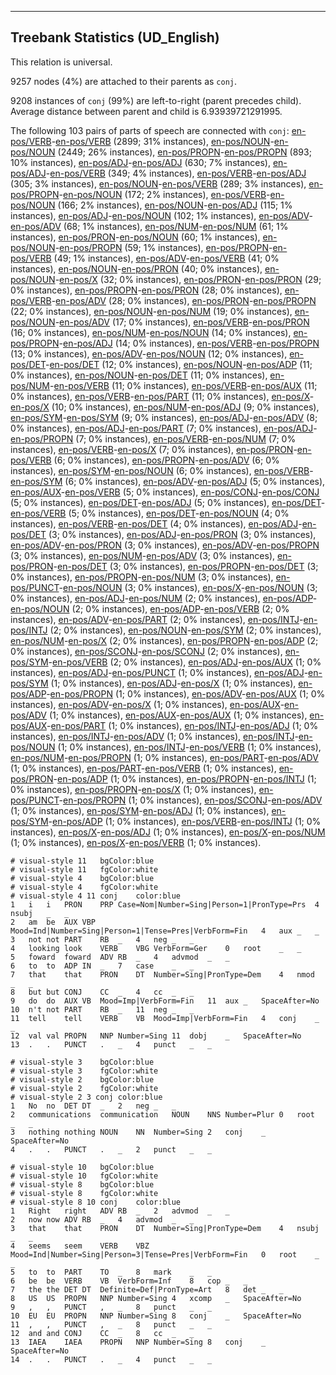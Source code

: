 

--------------------------------------------------------------------------------

## Treebank Statistics (UD_English)

This relation is universal.

9257 nodes (4%) are attached to their parents as `conj`.

9208 instances of `conj` (99%) are left-to-right (parent precedes child).
Average distance between parent and child is 6.93939721291995.

The following 103 pairs of parts of speech are connected with `conj`: [en-pos/VERB]()-[en-pos/VERB]() (2899; 31% instances), [en-pos/NOUN]()-[en-pos/NOUN]() (2449; 26% instances), [en-pos/PROPN]()-[en-pos/PROPN]() (893; 10% instances), [en-pos/ADJ]()-[en-pos/ADJ]() (630; 7% instances), [en-pos/ADJ]()-[en-pos/VERB]() (349; 4% instances), [en-pos/VERB]()-[en-pos/ADJ]() (305; 3% instances), [en-pos/NOUN]()-[en-pos/VERB]() (289; 3% instances), [en-pos/PROPN]()-[en-pos/NOUN]() (172; 2% instances), [en-pos/VERB]()-[en-pos/NOUN]() (166; 2% instances), [en-pos/NOUN]()-[en-pos/ADJ]() (115; 1% instances), [en-pos/ADJ]()-[en-pos/NOUN]() (102; 1% instances), [en-pos/ADV]()-[en-pos/ADV]() (68; 1% instances), [en-pos/NUM]()-[en-pos/NUM]() (61; 1% instances), [en-pos/PRON]()-[en-pos/NOUN]() (60; 1% instances), [en-pos/NOUN]()-[en-pos/PROPN]() (59; 1% instances), [en-pos/PROPN]()-[en-pos/VERB]() (49; 1% instances), [en-pos/ADV]()-[en-pos/VERB]() (41; 0% instances), [en-pos/NOUN]()-[en-pos/PRON]() (40; 0% instances), [en-pos/NOUN]()-[en-pos/X]() (32; 0% instances), [en-pos/PRON]()-[en-pos/PRON]() (29; 0% instances), [en-pos/PROPN]()-[en-pos/PRON]() (28; 0% instances), [en-pos/VERB]()-[en-pos/ADV]() (28; 0% instances), [en-pos/PRON]()-[en-pos/PROPN]() (22; 0% instances), [en-pos/NOUN]()-[en-pos/NUM]() (19; 0% instances), [en-pos/NOUN]()-[en-pos/ADV]() (17; 0% instances), [en-pos/VERB]()-[en-pos/PRON]() (16; 0% instances), [en-pos/NUM]()-[en-pos/NOUN]() (14; 0% instances), [en-pos/PROPN]()-[en-pos/ADJ]() (14; 0% instances), [en-pos/VERB]()-[en-pos/PROPN]() (13; 0% instances), [en-pos/ADV]()-[en-pos/NOUN]() (12; 0% instances), [en-pos/DET]()-[en-pos/DET]() (12; 0% instances), [en-pos/NOUN]()-[en-pos/ADP]() (11; 0% instances), [en-pos/NOUN]()-[en-pos/DET]() (11; 0% instances), [en-pos/NUM]()-[en-pos/VERB]() (11; 0% instances), [en-pos/VERB]()-[en-pos/AUX]() (11; 0% instances), [en-pos/VERB]()-[en-pos/PART]() (11; 0% instances), [en-pos/X]()-[en-pos/X]() (10; 0% instances), [en-pos/NUM]()-[en-pos/ADJ]() (9; 0% instances), [en-pos/SYM]()-[en-pos/SYM]() (9; 0% instances), [en-pos/ADJ]()-[en-pos/ADV]() (8; 0% instances), [en-pos/ADJ]()-[en-pos/PART]() (7; 0% instances), [en-pos/ADJ]()-[en-pos/PROPN]() (7; 0% instances), [en-pos/VERB]()-[en-pos/NUM]() (7; 0% instances), [en-pos/VERB]()-[en-pos/X]() (7; 0% instances), [en-pos/PRON]()-[en-pos/VERB]() (6; 0% instances), [en-pos/PROPN]()-[en-pos/ADV]() (6; 0% instances), [en-pos/SYM]()-[en-pos/NOUN]() (6; 0% instances), [en-pos/VERB]()-[en-pos/SYM]() (6; 0% instances), [en-pos/ADV]()-[en-pos/ADJ]() (5; 0% instances), [en-pos/AUX]()-[en-pos/VERB]() (5; 0% instances), [en-pos/CONJ]()-[en-pos/CONJ]() (5; 0% instances), [en-pos/DET]()-[en-pos/ADJ]() (5; 0% instances), [en-pos/DET]()-[en-pos/VERB]() (5; 0% instances), [en-pos/DET]()-[en-pos/NOUN]() (4; 0% instances), [en-pos/VERB]()-[en-pos/DET]() (4; 0% instances), [en-pos/ADJ]()-[en-pos/DET]() (3; 0% instances), [en-pos/ADJ]()-[en-pos/PRON]() (3; 0% instances), [en-pos/ADV]()-[en-pos/PRON]() (3; 0% instances), [en-pos/ADV]()-[en-pos/PROPN]() (3; 0% instances), [en-pos/NUM]()-[en-pos/ADV]() (3; 0% instances), [en-pos/PRON]()-[en-pos/DET]() (3; 0% instances), [en-pos/PROPN]()-[en-pos/DET]() (3; 0% instances), [en-pos/PROPN]()-[en-pos/NUM]() (3; 0% instances), [en-pos/PUNCT]()-[en-pos/NOUN]() (3; 0% instances), [en-pos/X]()-[en-pos/NOUN]() (3; 0% instances), [en-pos/ADJ]()-[en-pos/NUM]() (2; 0% instances), [en-pos/ADP]()-[en-pos/NOUN]() (2; 0% instances), [en-pos/ADP]()-[en-pos/VERB]() (2; 0% instances), [en-pos/ADV]()-[en-pos/PART]() (2; 0% instances), [en-pos/INTJ]()-[en-pos/INTJ]() (2; 0% instances), [en-pos/NOUN]()-[en-pos/SYM]() (2; 0% instances), [en-pos/NUM]()-[en-pos/X]() (2; 0% instances), [en-pos/PROPN]()-[en-pos/ADP]() (2; 0% instances), [en-pos/SCONJ]()-[en-pos/SCONJ]() (2; 0% instances), [en-pos/SYM]()-[en-pos/VERB]() (2; 0% instances), [en-pos/ADJ]()-[en-pos/AUX]() (1; 0% instances), [en-pos/ADJ]()-[en-pos/PUNCT]() (1; 0% instances), [en-pos/ADJ]()-[en-pos/SYM]() (1; 0% instances), [en-pos/ADJ]()-[en-pos/X]() (1; 0% instances), [en-pos/ADP]()-[en-pos/PROPN]() (1; 0% instances), [en-pos/ADV]()-[en-pos/AUX]() (1; 0% instances), [en-pos/ADV]()-[en-pos/X]() (1; 0% instances), [en-pos/AUX]()-[en-pos/ADV]() (1; 0% instances), [en-pos/AUX]()-[en-pos/AUX]() (1; 0% instances), [en-pos/AUX]()-[en-pos/PART]() (1; 0% instances), [en-pos/INTJ]()-[en-pos/ADJ]() (1; 0% instances), [en-pos/INTJ]()-[en-pos/ADV]() (1; 0% instances), [en-pos/INTJ]()-[en-pos/NOUN]() (1; 0% instances), [en-pos/INTJ]()-[en-pos/VERB]() (1; 0% instances), [en-pos/NUM]()-[en-pos/PROPN]() (1; 0% instances), [en-pos/PART]()-[en-pos/ADV]() (1; 0% instances), [en-pos/PART]()-[en-pos/VERB]() (1; 0% instances), [en-pos/PRON]()-[en-pos/ADP]() (1; 0% instances), [en-pos/PROPN]()-[en-pos/INTJ]() (1; 0% instances), [en-pos/PROPN]()-[en-pos/X]() (1; 0% instances), [en-pos/PUNCT]()-[en-pos/PROPN]() (1; 0% instances), [en-pos/SCONJ]()-[en-pos/ADV]() (1; 0% instances), [en-pos/SYM]()-[en-pos/ADJ]() (1; 0% instances), [en-pos/SYM]()-[en-pos/ADP]() (1; 0% instances), [en-pos/VERB]()-[en-pos/INTJ]() (1; 0% instances), [en-pos/X]()-[en-pos/ADJ]() (1; 0% instances), [en-pos/X]()-[en-pos/NUM]() (1; 0% instances), [en-pos/X]()-[en-pos/VERB]() (1; 0% instances).


~~~ conllu
# visual-style 11	bgColor:blue
# visual-style 11	fgColor:white
# visual-style 4	bgColor:blue
# visual-style 4	fgColor:white
# visual-style 4 11 conj	color:blue
1	i	i	PRON	PRP	Case=Nom|Number=Sing|Person=1|PronType=Prs	4	nsubj	_	_
2	am	be	AUX	VBP	Mood=Ind|Number=Sing|Person=1|Tense=Pres|VerbForm=Fin	4	aux	_	_
3	not	not	PART	RB	_	4	neg	_	_
4	looking	look	VERB	VBG	VerbForm=Ger	0	root	_	_
5	foward	foward	ADV	RB	_	4	advmod	_	_
6	to	to	ADP	IN	_	7	case	_	_
7	that	that	PRON	DT	Number=Sing|PronType=Dem	4	nmod	_	_
8	but	but	CONJ	CC	_	4	cc	_	_
9	do	do	AUX	VB	Mood=Imp|VerbForm=Fin	11	aux	_	SpaceAfter=No
10	n't	not	PART	RB	_	11	neg	_	_
11	tell	tell	VERB	VB	Mood=Imp|VerbForm=Fin	4	conj	_	_
12	val	val	PROPN	NNP	Number=Sing	11	dobj	_	SpaceAfter=No
13	.	.	PUNCT	.	_	4	punct	_	_

~~~


~~~ conllu
# visual-style 3	bgColor:blue
# visual-style 3	fgColor:white
# visual-style 2	bgColor:blue
# visual-style 2	fgColor:white
# visual-style 2 3 conj	color:blue
1	No	no	DET	DT	_	2	neg	_	_
2	communications	communication	NOUN	NNS	Number=Plur	0	root	_	_
3	nothing	nothing	NOUN	NN	Number=Sing	2	conj	_	SpaceAfter=No
4	.	.	PUNCT	.	_	2	punct	_	_

~~~


~~~ conllu
# visual-style 10	bgColor:blue
# visual-style 10	fgColor:white
# visual-style 8	bgColor:blue
# visual-style 8	fgColor:white
# visual-style 8 10 conj	color:blue
1	Right	right	ADV	RB	_	2	advmod	_	_
2	now	now	ADV	RB	_	4	advmod	_	_
3	that	that	PRON	DT	Number=Sing|PronType=Dem	4	nsubj	_	_
4	seems	seem	VERB	VBZ	Mood=Ind|Number=Sing|Person=3|Tense=Pres|VerbForm=Fin	0	root	_	_
5	to	to	PART	TO	_	8	mark	_	_
6	be	be	VERB	VB	VerbForm=Inf	8	cop	_	_
7	the	the	DET	DT	Definite=Def|PronType=Art	8	det	_	_
8	US	US	PROPN	NNP	Number=Sing	4	xcomp	_	SpaceAfter=No
9	,	,	PUNCT	,	_	8	punct	_	_
10	EU	EU	PROPN	NNP	Number=Sing	8	conj	_	SpaceAfter=No
11	,	,	PUNCT	,	_	8	punct	_	_
12	and	and	CONJ	CC	_	8	cc	_	_
13	IAEA	IAEA	PROPN	NNP	Number=Sing	8	conj	_	SpaceAfter=No
14	.	.	PUNCT	.	_	4	punct	_	_

~~~


